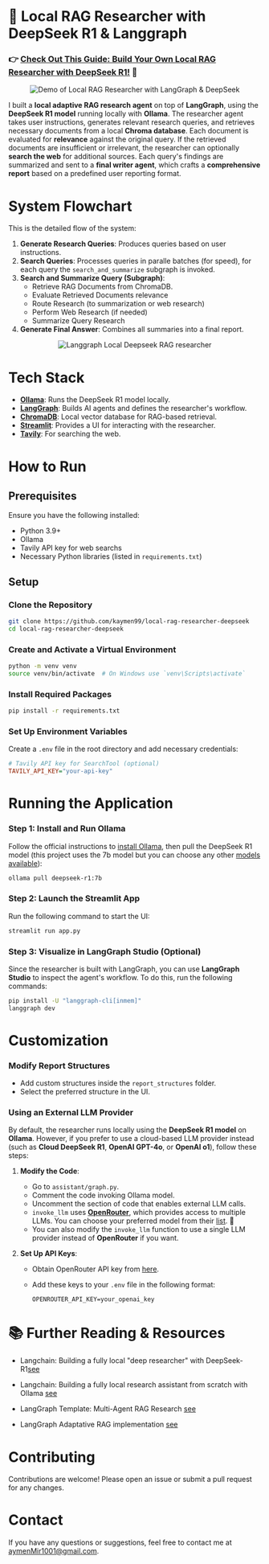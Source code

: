 # 🚀 **Local RAG Researcher with DeepSeek R1 & Langgraph**

### 👉 **[Check Out This Guide: Build Your Own Local RAG Researcher with DeepSeek R1!](https://dev.to/kaymen99/build-your-own-local-rag-researcher-with-deepseek-r1-11m) 🚀**

<div align="center">
  <img src="https://github.com/user-attachments/assets/5dc34341-3a2f-461c-b66d-46b134fe5bd9" alt="Demo of Local RAG Researcher with LangGraph & DeepSeek">
</div>

I built a **local adaptive RAG research agent** on top of **LangGraph**, using the **DeepSeek R1 model** running locally with **Ollama**. The researcher agent takes user instructions, generates relevant research queries, and retrieves necessary documents from a local **Chroma database**. Each document is evaluated for **relevance** against the original query. If the retrieved documents are insufficient or irrelevant, the researcher can optionally **search the web** for additional sources. Each query's findings are summarized and sent to a **final writer agent**, which crafts a **comprehensive report** based on a predefined user reporting format.  

# System Flowchart
This is the detailed flow of the system:

1. **Generate Research Queries**: Produces queries based on user instructions.  
2. **Search Queries**: Processes queries in paralle batches (for speed), for each query the `search_and_summarize` subgraph is invoked.  
3. **Search and Summarize Query (Subgraph)**:  
   - Retrieve RAG Documents from ChromaDB.
   - Evaluate Retrieved Documents relevance  
   - Route Research (to summarization or web research)  
   - Perform Web Research (if needed)  
   - Summarize Query Research  
4. **Generate Final Answer**: Combines all summaries into a final report.  

<div align="center">
  <img src="https://github.com/user-attachments/assets/5e06e948-c853-47d1-b25e-e3c5ca96b60d" alt="Langgraph Local Deepseek RAG researcher">
</div>

# Tech Stack
- **[Ollama](https://ollama.com/)**: Runs the DeepSeek R1 model locally.
- **[LangGraph](https://www.langchain.com/langgraph)**: Builds AI agents and defines the researcher's workflow.
- **[ChromaDB](https://docs.trychroma.com/)**: Local vector database for RAG-based retrieval.
- **[Streamlit](https://docs.streamlit.io/)**: Provides a UI for interacting with the researcher.
- **[Tavily](https://tavily.com/)**: For searching the web.

# How to Run
## Prerequisites
Ensure you have the following installed:
- Python 3.9+
- Ollama
- Tavily API key for web searchs
- Necessary Python libraries (listed in `requirements.txt`)

## Setup
### Clone the Repository
```bash
git clone https://github.com/kaymen99/local-rag-researcher-deepseek
cd local-rag-researcher-deepseek
```

### Create and Activate a Virtual Environment
```bash
python -m venv venv
source venv/bin/activate  # On Windows use `venv\Scripts\activate`
```

### Install Required Packages
```bash
pip install -r requirements.txt
```

### Set Up Environment Variables
Create a `.env` file in the root directory and add necessary credentials:

```ini
# Tavily API key for SearchTool (optional)
TAVILY_API_KEY="your-api-key"
```

# Running the Application
### Step 1: Install and Run Ollama

Follow the official instructions to [install Ollama](https://ollama.com/download), then pull the DeepSeek R1 model (this project uses the 7b model but you can choose any other [models available](https://ollama.com/library/deepseek-r1)):

```bash
ollama pull deepseek-r1:7b
```

### Step 2: Launch the Streamlit App

Run the following command to start the UI:

```bash
streamlit run app.py
```

### Step 3: Visualize in LangGraph Studio (Optional)

Since the researcher is built with LangGraph, you can use **LangGraph Studio** to inspect the agent's workflow. To do this, run the following commands:  

```bash
pip install -U "langgraph-cli[inmem]"
langgraph dev
```

# Customization
### Modify Report Structures
- Add custom structures inside the `report_structures` folder.
- Select the preferred structure in the UI.

### Using an External LLM Provider  

By default, the researcher runs locally using the **DeepSeek R1 model** on **Ollama**. However, if you prefer to use a cloud-based LLM provider instead (such as **Cloud DeepSeek R1**, **OpenAI GPT-4o**, or **OpenAI o1**), follow these steps:  

1. **Modify the Code**:  
   - Go to `assistant/graph.py`.  
   - Comment the code invoking Ollama model.  
   - Uncomment the section of code that enables external LLM calls.  
   - `invoke_llm` uses **[OpenRouter](https://openrouter.ai)**, which provides access to multiple LLMs. You can choose your preferred model from their [list](https://openrouter.ai/models). 🚀  
   - You can also modify the `invoke_llm` function to use a single LLM provider instead of **OpenRouter** if you want.  

2. **Set Up API Keys**:  
   - Obtain OpenRouter API key from [here](https://openrouter.ai/settings/keys).  
   - Add these keys to your `.env` file in the following format:  

     ```env
     OPENROUTER_API_KEY=your_openai_key
     ```

# **📚 Further Reading & Resources**

* Langchain: Building a fully local "deep researcher" with DeepSeek-R1[see](https://www.youtube.com/watch?v=sGUjmyfof4Q) 

* Langchain: Building a fully local research assistant from scratch with Ollama [see](https://www.youtube.com/watch?v=XGuTzHoqlj8) 

* LangGraph Template: Multi-Agent RAG Research [see](https://www.youtube.com/watch?v=JLDLANs_m_w) 

* LangGraph Adaptative RAG implementation [see](https://github.com/langchain-ai/langgraph/blob/main/examples/rag/langgraph_adaptive_rag_local.ipynb)

# Contributing
Contributions are welcome! Please open an issue or submit a pull request for any changes.

# Contact
If you have any questions or suggestions, feel free to contact me at aymenMir1001@gmail.com.